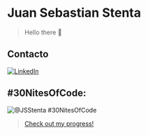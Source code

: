 # Juan Sebastian Stenta
  > Hello there 👋


## Contacto
  [![LinkedIn](https://img.shields.io/badge/LinkedIn-0077B5?style=for-the-badge&logo=linkedin&logoColor=white)](https://linkedin.com/in/jsstenta)

## #30NitesOfCode:
  ![@JSStenta #30NitesOfCode](https://www.codedex.io/api/petStatus?user=JSStenta)
  >[Check out my progress!](https://www.codedex.io/@JSStenta/30-nites-of-code)

<!--
**JSStenta/JSStenta** is a ✨ _special_ ✨ repository because its `README.md` (this file) appears on your GitHub profile.

Here are some ideas to get you started:

- 🔭 I’m currently working on ...
- 🌱 I’m currently learning ...
- 👯 I’m looking to collaborate on ...
- 🤔 I’m looking for help with ...
- 💬 Ask me about ...
- 📫 How to reach me: ...
- 😄 Pronouns: ...
- ⚡ Fun fact: ...
-->
